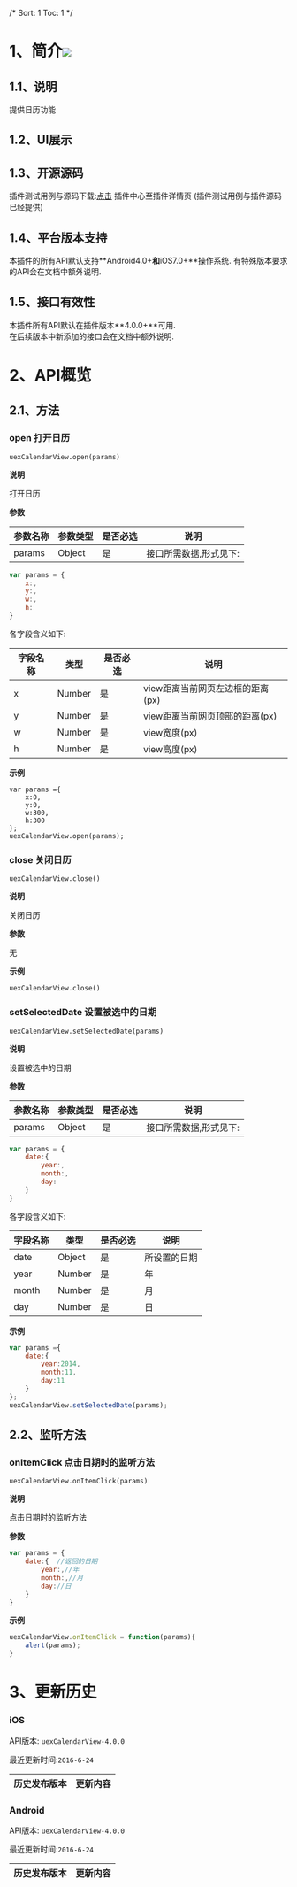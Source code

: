 /*
Sort: 1
Toc: 1
*/

# 1、简介[![](http://appcan-download.oss-cn-beijing.aliyuncs.com/%E5%85%AC%E6%B5%8B%2Fgf.png)]()<ignore>
## 1.1、说明<ignore>

提供日历功能

## 1.2、UI展示<ignore>

## 1.3、开源源码<ignore>
插件测试用例与源码下载:[点击](http://plugin.appcan.cn/details.html?id=450_index) 插件中心至插件详情页 (插件测试用例与插件源码已经提供)

## 1.4、平台版本支持<ignore>
本插件的所有API默认支持**Android4.0+**和**iOS7.0+**操作系统. 
有特殊版本要求的API会在文档中额外说明.

## 1.5、接口有效性<ignore>
本插件所有API默认在插件版本**4.0.0+**可用.  
在后续版本中新添加的接口会在文档中额外说明. 


# 2、API概览<ignore>

## 2.1、方法 <ignore>

### open 打开日历

`uexCalendarView.open(params)`

**说明**

打开日历

**参数**

| 参数名称 | 参数类型   | 是否必选 | 说明           |
| ---- | ------ | ---- | ------------ |
| params | Object | 是    | 接口所需数据,形式见下: |

```javascript
var params = {
	x:,
	y:,
	w:,
	h:
}
```

各字段含义如下:

| 字段名称 | 类型     | 是否必选 | 说明                   |
| ---- | ------ | ---- | -------------------- |
| x    | Number | 是    | view距离当前网页左边框的距离(px) |
| y    | Number | 是    | view距离当前网页顶部的距离(px)  |
| w    | Number | 是    | view宽度(px)           |
| h    | Number | 是    | view高度(px)           |

**示例**

```
var params ={
    x:0,
    y:0,
    w:300,
    h:300
};
uexCalendarView.open(params);
```

### close  关闭日历

`uexCalendarView.close()`

**说明**

 关闭日历

**参数**

无


**示例**

```
uexCalendarView.close()
```
### setSelectedDate 设置被选中的日期

`uexCalendarView.setSelectedDate(params)`

**说明**

设置被选中的日期

**参数**

| 参数名称 | 参数类型   | 是否必选 | 说明           |
| ---- | ------ | ---- | ------------ |
| params | Object | 是    | 接口所需数据,形式见下: |

```javascript
var params = {
	date:{
		year:,
		month:,
		day:
	} 
}
```

各字段含义如下:

| 字段名称  | 类型     | 是否必选 | 说明     |
| ----- | ------ | ---- | ------ |
| date  | Object | 是    | 所设置的日期 |
| year  | Number | 是    | 年      |
| month | Number | 是    | 月      |
| day   | Number | 是    | 日      |

**示例**

```javascript
var params ={
	date:{  
		year:2014,
		month:11,
		day:11
	}
};
uexCalendarView.setSelectedDate(params);
```

## 2.2、监听方法<ignore>

### onItemClick  点击日期时的监听方法

`uexCalendarView.onItemClick(params)`

**说明**

 点击日期时的监听方法

**参数**

```javascript
var params = {
	date:{  //返回的日期
		year:,//年
		month:,//月
		day://日
	} 
}
```

**示例**

```javascript
uexCalendarView.onItemClick = function(params){
	alert(params);
}
```

# 3、更新历史<ignore>

### iOS<ignore>

API版本: `uexCalendarView-4.0.0`

最近更新时间:`2016-6-24`

| 历史发布版本 | 更新内容                                |
| ------ | ----------------------------------- |

### Android<ignore>

API版本: `uexCalendarView-4.0.0`

最近更新时间:`2016-6-24`

| 历史发布版本 | 更新内容           |
| ------ | -------------- |
